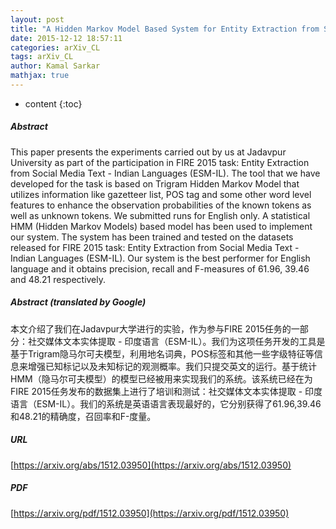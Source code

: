 ```yaml
---
layout: post
title: "A Hidden Markov Model Based System for Entity Extraction from Social Media English Text at FIRE 2015"
date: 2015-12-12 18:57:11
categories: arXiv_CL
tags: arXiv_CL
author: Kamal Sarkar
mathjax: true
---
```


* content
{:toc}

##### Abstract
This paper presents the experiments carried out by us at Jadavpur University as part of the participation in FIRE 2015 task: Entity Extraction from Social Media Text - Indian Languages (ESM-IL). The tool that we have developed for the task is based on Trigram Hidden Markov Model that utilizes information like gazetteer list, POS tag and some other word level features to enhance the observation probabilities of the known tokens as well as unknown tokens. We submitted runs for English only. A statistical HMM (Hidden Markov Models) based model has been used to implement our system. The system has been trained and tested on the datasets released for FIRE 2015 task: Entity Extraction from Social Media Text - Indian Languages (ESM-IL). Our system is the best performer for English language and it obtains precision, recall and F-measures of 61.96, 39.46 and 48.21 respectively.

##### Abstract (translated by Google)
本文介绍了我们在Jadavpur大学进行的实验，作为参与FIRE 2015任务的一部分：社交媒体文本实体提取 - 印度语言（ESM-IL）。我们为这项任务开发的工具是基于Trigram隐马尔可夫模型，利用地名词典，POS标签和其他一些字级特征等信息来增强已知标记以及未知标记的观测概率。我们只提交英文的运行。基于统计HMM（隐马尔可夫模型）的模型已经被用来实现我们的系统。该系统已经在为FIRE 2015任务发布的数据集上进行了培训和测试：社交媒体文本实体提取 - 印度语言（ESM-IL）。我们的系统是英语语言表现最好的，它分别获得了61.96,39.46和48.21的精确度，召回率和F-度量。

##### URL
[https://arxiv.org/abs/1512.03950](https://arxiv.org/abs/1512.03950)

##### PDF
[https://arxiv.org/pdf/1512.03950](https://arxiv.org/pdf/1512.03950)

